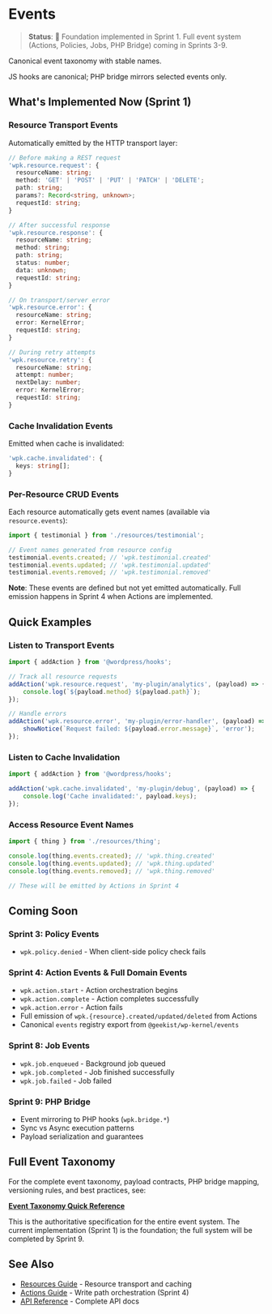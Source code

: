 # Events

> **Status**: 🚧 Foundation implemented in Sprint 1. Full event system (Actions, Policies, Jobs, PHP Bridge) coming in Sprints 3-9.

Canonical event taxonomy with stable names.

JS hooks are canonical; PHP bridge mirrors selected events only.

## What's Implemented Now (Sprint 1)

### Resource Transport Events

Automatically emitted by the HTTP transport layer:

```typescript
// Before making a REST request
'wpk.resource.request': {
  resourceName: string;
  method: 'GET' | 'POST' | 'PUT' | 'PATCH' | 'DELETE';
  path: string;
  params?: Record<string, unknown>;
  requestId: string;
}

// After successful response
'wpk.resource.response': {
  resourceName: string;
  method: string;
  path: string;
  status: number;
  data: unknown;
  requestId: string;
}

// On transport/server error
'wpk.resource.error': {
  resourceName: string;
  error: KernelError;
  requestId: string;
}

// During retry attempts
'wpk.resource.retry': {
  resourceName: string;
  attempt: number;
  nextDelay: number;
  error: KernelError;
  requestId: string;
}
```

### Cache Invalidation Events

Emitted when cache is invalidated:

```typescript
'wpk.cache.invalidated': {
  keys: string[];
}
```

### Per-Resource CRUD Events

Each resource automatically gets event names (available via `resource.events`):

```typescript
import { testimonial } from './resources/testimonial';

// Event names generated from resource config
testimonial.events.created; // 'wpk.testimonial.created'
testimonial.events.updated; // 'wpk.testimonial.updated'
testimonial.events.removed; // 'wpk.testimonial.removed'
```

**Note**: These events are defined but not yet emitted automatically. Full emission happens in Sprint 4 when Actions are implemented.

## Quick Examples

### Listen to Transport Events

```typescript
import { addAction } from '@wordpress/hooks';

// Track all resource requests
addAction('wpk.resource.request', 'my-plugin/analytics', (payload) => {
	console.log(`${payload.method} ${payload.path}`);
});

// Handle errors
addAction('wpk.resource.error', 'my-plugin/error-handler', (payload) => {
	showNotice(`Request failed: ${payload.error.message}`, 'error');
});
```

### Listen to Cache Invalidation

```typescript
import { addAction } from '@wordpress/hooks';

addAction('wpk.cache.invalidated', 'my-plugin/debug', (payload) => {
	console.log('Cache invalidated:', payload.keys);
});
```

### Access Resource Event Names

```typescript
import { thing } from './resources/thing';

console.log(thing.events.created); // 'wpk.thing.created'
console.log(thing.events.updated); // 'wpk.thing.updated'
console.log(thing.events.removed); // 'wpk.thing.removed'

// These will be emitted by Actions in Sprint 4
```

## Coming Soon

### Sprint 3: Policy Events

- `wpk.policy.denied` - When client-side policy check fails

### Sprint 4: Action Events & Full Domain Events

- `wpk.action.start` - Action orchestration begins
- `wpk.action.complete` - Action completes successfully
- `wpk.action.error` - Action fails
- Full emission of `wpk.{resource}.created/updated/deleted` from Actions
- Canonical `events` registry export from `@geekist/wp-kernel/events`

### Sprint 8: Job Events

- `wpk.job.enqueued` - Background job queued
- `wpk.job.completed` - Job finished successfully
- `wpk.job.failed` - Job failed

### Sprint 9: PHP Bridge

- Event mirroring to PHP hooks (`wpk.bridge.*`)
- Sync vs Async execution patterns
- Payload serialization and guarantees

## Full Event Taxonomy

For the complete event taxonomy, payload contracts, PHP bridge mapping, versioning rules, and best practices, see:

**[Event Taxonomy Quick Reference](https://github.com/theGeekist/wp-kernel/blob/main/information/Event%20Taxonomy%20Quick%20Reference.md)**

This is the authoritative specification for the entire event system. The current implementation (Sprint 1) is the foundation; the full system will be completed by Sprint 9.

## See Also

- [Resources Guide](/guide/resources) - Resource transport and caching
- [Actions Guide](/guide/actions) - Write path orchestration (Sprint 4)
- [API Reference](/api/events) - Complete API docs

